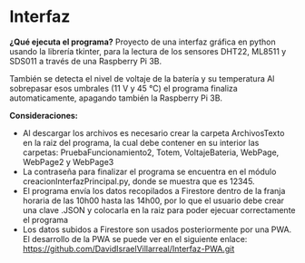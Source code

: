 # Interfaz
**¿Qué ejecuta el programa?**
Proyecto de una interfaz gráfica en python usando la librería tkinter, para la lectura de los sensores DHT22, ML8511 y SDS011 a través de una Raspberry Pi 3B.

También se detecta el nivel de voltaje de la batería y su temperatura Al sobrepasar esos umbrales (11 V y 45 °C) el programa finaliza automaticamente, apagando también la Raspberry Pi 3B.

**Consideraciones:**
- Al descargar los archivos es necesario crear la carpeta ArchivosTexto en la raiz del programa, la cual debe contener en su interior las carpetas: PruebaFuncionamiento2, Totem, VoltajeBateria, WebPage, WebPage2 y WebPage3
- La contraseña para finalizar el programa se encuentra en el módulo creacionInterfazPrincipal.py, donde se muestra que es 12345.
- El programa envía los datos recopilados a Firestore dentro de la franja horaria de las 10h00 hasta las 14h00, por lo que el usuario debe crear una clave .JSON y colocarla en la raiz para poder ejecuar correctamente el programa
- Los datos subidos a Firestore son usados posteriormente por una PWA. El desarrollo de la PWA se puede ver en el siguiente enlace: https://github.com/DavidIsraelVillarreal/Interfaz-PWA.git
